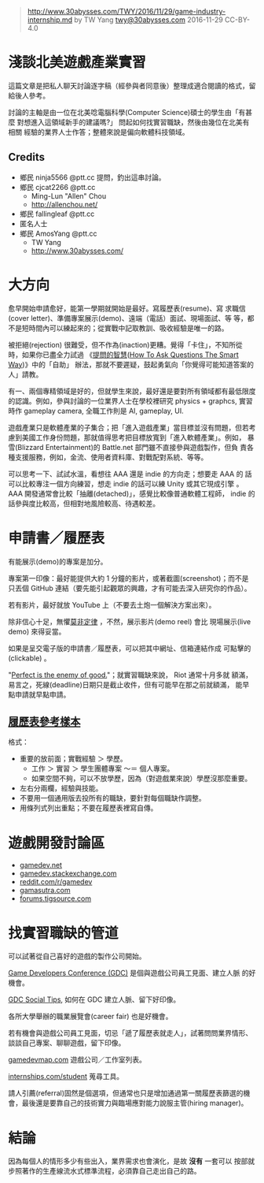 ﻿> http://www.30abysses.com/TWY/2016/11/29/game-industry-internship.md
> by TW Yang <twy@30abysses.com> 2016-11-29 CC-BY-4.0

# 淺談北美遊戲產業實習

這篇文章是把私人聊天討論逐字稿（經參與者同意後）整理成適合閱讀的格式，留
給後人參考。

討論的主軸是由一位在北美唸電腦科學(Computer Science)碩士的學生由「有甚麼
對想進入這領域新手的建議嗎?」 問起如何找實習職缺，然後由幾位在北美有相關
經驗的業界人士作答；整體來說是偏向軟體科技領域。


##  Credits

* 鄉民 ninja5566 @ptt.cc  提問，釣出這串討論。
* 鄉民 cjcat2266 @ptt.cc
  * Ming-Lun "Allen" Chou
  * http://allenchou.net/
* 鄉民 fallingleaf @ptt.cc
* 匿名人士
* 鄉民 AmosYang @ptt.cc
  * TW Yang
  * http://www.30abysses.com/



# 大方向

愈早開始申請愈好，能第一學期就開始是最好。寫履歷表(resume)、寫
求職信(cover letter)、準備專案展示(demo)、遠端（電話）面試、現場面試、等
等，都不是短時間內可以練起來的；從實戰中記取教訓、吸收經驗是唯一的路。

被拒絕(rejection) 很難受，但不作為(inaction)更糟。覺得「卡住」，不知所從
時，如果你已盡全力試過
《[提問的智慧][1]([How To Ask Questions The Smart Way][2])》中的「自助」
辦法，那就不要遲疑，鼓起勇氣向「你覺得可能知道答案的人」請教。

[1]: https://zh.wikipedia.org/zh-tw/%E6%8F%90%E5%95%8F%E7%9A%84%E6%99%BA%E6%85%A7
[2]: http://www.catb.org/~esr/faqs/smart-questions.html

有一、兩個專精領域是好的，但就學生來說，最好還是要對所有領域都有最低限度
的認識。例如，參與討論的一位業界人士在學校裡研究 physics + graphcs, 實習
時作 gameplay camera, 全職工作則是 AI, gameplay, UI.

遊戲產業只是軟體產業的子集合；把「進入遊戲產業」當目標並沒有問題，但若考
慮到美國工作身份問題，那就值得思考把目標放寬到「進入軟體產業」。例如，
暴雪(Blizzard Entertainment)的 Battle.net 部門雖不直接參與遊戲製作，但負
責各種支援服務，例如，金流、使用者資料庫、對戰配對系統、等等。

可以思考一下、試試水溫，看想往 AAA  還是 indie  的方向走；想要走 AAA  的
話可以比較專注一個方向練習，想走 indie  的話可以練 Unity  或其它現成引擎
。 AAA  開發通常會比較「抽離(detached)」，感覺比較像普通軟體工程師，
indie 的話參與度比較高，但相對地風險較高、待遇較差。



# 申請書／履歷表

有能展示(demo)的專案是加分。

專案第一印像：最好能提供大約 1  分鐘的影片，或著截圖(screenshot)；而不是
只丟個 GitHub 連結（要先能引起觀眾的興趣，才有可能去深入研究你的作品）。

若有影片，最好就放 YouTube  上（不要去土炮一個解決方案出來）。

除非信心十足，無懼[莫非定律][3] ，不然，展示影片(demo reel) 會比
現場展示(live demo) 來得妥當。

[3]: https://zh.wikipedia.org/zh-tw/%E6%91%A9%E8%8F%B2%E5%AE%9A%E7%90%86

如果是呈交電子版的申請書／履歷表，可以把其中網址、信箱連結作成
可點擊的(clickable) 。

"[Perfect is the enemy of good.][4]"；就實習職缺來說， Riot 通常十月多就
額滿，易言之，死線(deadline)日期只是截止收件，但有可能早在那之前就額滿，
能早點申請就早點申請。

[4]: https://en.wikipedia.org/wiki/Perfect_is_the_enemy_of_good


##  [履歷表參考樣本][13]

格式：

* 重要的放前面；實戰經驗 ＞ 學歷。
  * 工作 ＞ 實習 ＞ 學生團體專案 ～＝ 個人專案。
  * 如果空間不夠，可以不放學歷，因為（對遊戲業來說）學歷沒那麼重要。
* 左右分兩欄，經驗與技能。
* 不要用一個通用版去投所有的職缺，要針對每個職缺作調整。
* 用條列式列出重點；不要在履歷表裡寫自傳。

[13]: http://allenchou.net/resume/



# 遊戲開發討論區

* [gamedev.net][5]
* [gamedev.stackexchange.com][6]
* [reddit.com/r/gamedev][7]
* [gamasutra.com][8]
* [forums.tigsource.com][9]

[5]: http://www.gamedev.net/
[6]: http://gamedev.stackexchange.com/
[7]: https://www.reddit.com/r/gamedev/
[8]: http://www.gamasutra.com/
[9]: https://forums.tigsource.com/



# 找實習職缺的管道

可以試著從自己喜好的遊戲的製作公司開始。

[Game Developers Conference (GDC)][10]  是個與遊戲公司員工見面、建立人脈
的好機會。

[10]: https://en.wikipedia.org/wiki/Game_Developers_Conference

[GDC Social Tips][11],  如何在 GDC  建立人脈、留下好印像。

[11]: http://allenchou.net/2015/01/gdc-social-tips/

各所大學舉辦的職業展覽會(career fair) 也是好機會。

若有機會與遊戲公司員工見面，切忌「遞了履歷表就走人」，試著問問業界情形、
談談自己專案、聊聊遊戲，留下印像。

[gamedevmap.com][12]  遊戲公司／工作室列表。

[12]: https://www.gamedevmap.com/

[internships.com/student][14] 蒐尋工具。

[14]: http://www.internships.com/student

請人引薦(referral)固然是個選項，但通常也只是增加通過第一關履歷表篩選的機
會，最後還是要靠自己的技術實力與臨場應對能力說服主管(hiring manager)。



# 結論

因為每個人的情形多少有些出入，業界需求也會演化，是故  **沒有**  一套可以
按部就步照著作的生產線流水式標準流程，必須靠自己走出自己的路。
